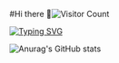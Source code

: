 #Hi there 👋![Visitor Count](https://profile-counter.glitch.me/yinppp/count.svg)

[![Typing SVG](https://readme-typing-svg.demolab.com?font=Raleway&weight=500&size=35&pause=1000&color=38C2FF&random=false&width=1000&lines=Hi+there)](https://git.io/typing-svg)



![Anurag's GitHub stats](https://github-readme-stats.vercel.app/api?username=yinppp&show_icons=true&theme=radical)


